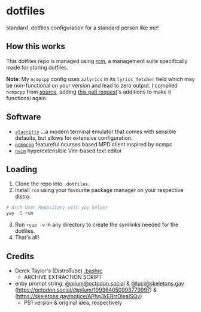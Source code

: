 # dotfiles
standard .dotfiles configuration for a standard person like me!

## How this works
This dotfiles repo is managed using [rcm](https://github.com/thoughtbot/rcm), a management suite specifically made for storing dotfiles.

**Note**: My `ncmpcpp` config uses `azlyrics` in its `lyrics_fetcher` field which may be non-functional on your version and lead to zero output. I complied `ncmpcpp` from [source](https://github.com/ncmpcpp/ncmpcpp), adding [this pull request](https://github.com/ncmpcpp/ncmpcpp/pull/544)'s additions to make it functional again.

## Software
- [`alacritty`](https://alacritty.org/) ...a modern terminal emulator that comes with sensible defaults, but allows for extensive configuration.
- [`ncmpcpp`](https://rybczak.net/ncmpcpp/) featureful ncurses based MPD client inspired by ncmpc
- [`nvim`](https://neovim.io/) hyperextensible Vim-based text editor

## Loading
1. Clone the repo into `.dotfiles`.
2. Install `rcm` using your favourite package manager on your respective distro.
```bash
# Arch User Repository with yay helper
yay -S rcm
```
3. Run `rcup -v` in any directory to create the symlinks needed for the dotfiles.
4. That's all!

## Credits
- Derek Taylor's (DistroTube) [.bashrc](https://gitlab.com/dwt1/dotfiles/-/blob/master/.bashrc)
  - ARCHIVE EXTRACTION SCRIPT
- enby prompt string: [@pilum@octodon.social](https://octodon.social/@pilum) & [@luci@skeletons.gay](https://skeletons.gay/luci) (https://octodon.social/@pilum/109364050993779997) & (https://skeletons.gay/notice/APhg3kERrrDlealSQy)
  - PS1 version & original idea, respectively
